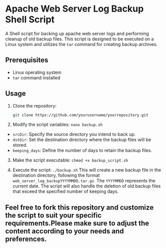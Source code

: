# Apache Web Server Log Backup Shell Script

A Shell script for backing up apache web server logs and performing cleanup of old backup files. This script is designed to be executed on a Linux system and utilizes the `tar` command for creating backup archives.

## Prerequisites

- Linux operating system
- `tar` command installed

## Usage
1. Clone the repository:

   ```bash
   git clone https://github.com/yourusername/yourrepository.git
2. Modify the script variables:
`nano backup.sh`

- `srcDir`: Specify the source directory you intend to back up.
- `dstDir`: Set the destination directory where the backup files will be stored.
- `keeping_days`: Define the number of days to retain the backup files.

3. Make the script executable:
 `chmod +x backup_script.sh`

 4. Execute the script:
 `./backup.sh`
 This will create a new backup file in the destination directory, following the format `web_server_log_backupYYYYMMDD.tar.gz`. The `YYYYMMDD` represents the current date. The script will also handle the deletion of old backup files that exceed the specified number of keeping days.




## Feel free to fork this repository and customize the script to suit your specific requirements.Please make sure to adjust the content according to your needs and preferences.
